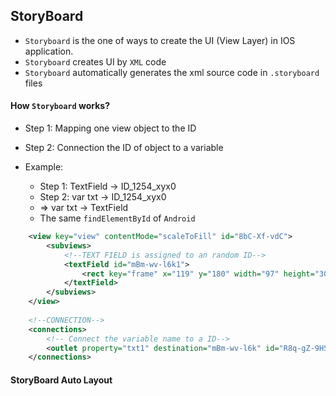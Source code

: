 ## StoryBoard
  - `Storyboard` is the one of ways to create the UI (View Layer) in IOS application.
  - `Storyboard` creates UI by `XML` code
  - `Storyboard` automatically generates the xml source code in `.storyboard` files
  
#### How `Storyboard` works?
  - Step 1: Mapping one view object to the ID
  - Step 2: Connection the ID of object to a variable
  
  - Example:
    - Step 1: TextField -> ID_1254_xyx0
    - Step 2: var txt -> ID_1254_xyx0
    - => var txt -> TextField
    - The same `findElementById` of `Android`

```xml
    <view key="view" contentMode="scaleToFill" id="8bC-Xf-vdC">
        <subviews>
            <!--TEXT FIELD is assigned to an random ID-->
            <textField id="mBm-wv-l6k1">
                <rect key="frame" x="119" y="180" width="97" height="30"/>
            </textField>
        </subviews>
    </view>
    
    <!--CONNECTION-->
    <connections>
        <!-- Connect the variable name to a ID-->
        <outlet property="txt1" destination="mBm-wv-l6k" id="R8q-gZ-9HS"/>
    </connections>

```

#### StoryBoard Auto Layout
